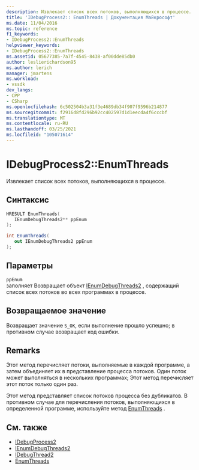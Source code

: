 ```yaml
---
description: Извлекает список всех потоков, выполняющихся в процессе.
title: 'IDebugProcess2:: EnumThreads | Документация Майкрософт'
ms.date: 11/04/2016
ms.topic: reference
f1_keywords:
- IDebugProcess2::EnumThreads
helpviewer_keywords:
- IDebugProcess2::EnumThreads
ms.assetid: 05677385-7a7f-4545-8438-af00dde85db0
author: leslierichardson95
ms.author: lerich
manager: jmartens
ms.workload:
- vssdk
dev_langs:
- CPP
- CSharp
ms.openlocfilehash: 6c502504b3a31f3e4689db34f907f9596b214877
ms.sourcegitcommit: f2916d8fd296b92cc402597d1d1eecda4f6cccbf
ms.translationtype: MT
ms.contentlocale: ru-RU
ms.lasthandoff: 03/25/2021
ms.locfileid: "105071614"
---
```

# <a name="idebugprocess2enumthreads"></a>IDebugProcess2::EnumThreads
Извлекает список всех потоков, выполняющихся в процессе.

## <a name="syntax"></a>Синтаксис

```cpp
HRESULT EnumThreads(
   IEnumDebugThreads2** ppEnum
);
```

```csharp
int EnumThreads(
   out IEnumDebugThreads2 ppEnum
);
```

## <a name="parameters"></a>Параметры
`ppEnum`\
заполняет Возвращает объект [IEnumDebugThreads2](../../../extensibility/debugger/reference/ienumdebugthreads2.md) , содержащий список всех потоков во всех программах в процессе.

## <a name="return-value"></a>Возвращаемое значение
 Возвращает значение `S_OK`, если выполнение прошло успешно; в противном случае возвращает код ошибки.

## <a name="remarks"></a>Remarks
 Этот метод перечисляет потоки, выполняемые в каждой программе, а затем объединяет их в представление процесса потоков. Один поток может выполняться в нескольких программах; Этот метод перечисляет этот поток только один раз.

 Этот метод представляет список потоков процесса без дубликатов. В противном случае для перечисления потоков, выполняющихся в определенной программе, используйте метод [EnumThreads](../../../extensibility/debugger/reference/idebugprogram2-enumthreads.md) .

## <a name="see-also"></a>См. также
- [IDebugProcess2](../../../extensibility/debugger/reference/idebugprocess2.md)
- [IEnumDebugThreads2](../../../extensibility/debugger/reference/ienumdebugthreads2.md)
- [IDebugThread2](../../../extensibility/debugger/reference/idebugthread2.md)
- [EnumThreads](../../../extensibility/debugger/reference/idebugprogram2-enumthreads.md)
